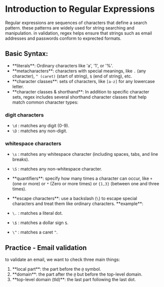 # Introduction to Regular Expressions

Regular expressions are sequences of characters that define a search pattern. these patterns are widely used for string searching and manipulation. in validation, regex helps ensure that strings such as email addresses and passwords conform to exprected formats.

## Basic Syntax:

- \*\*literals\*\*: Ordinary characters like 'a', '1', or '%'.
- \*\*metacharacters\*\*: characters with special meanings, like `.` (any character), `^ (caret)` (start of string), `$` (end of string), etc.
- \*\*character classes\*\*: sets of characters, like `[a-z]` for any lowercase letter.
- \*\*character classes & shorthand\*\*: In addition to specific character sets, regex includes several shorthand character classes that help match common character types:

### digit characters

- `\d` : matches any digit (0-9).
- `\D` : matches any non-digit.

### whitespace characters

- `\s` : matches any whitespace character (including spaces, tabs, and line breaks).
- `\S` : matches any non-whitespace character.

- \*\*quantifiers\*\*: specify how many times a character can occur, like `+` (one or more) or `*` (Zero or more times) or `{1,3}` (between one and three times).

- \*\*escape characters\*\*: use a backslash (`\`) to escape special characters and treat them like ordinary characters.
  \*\*example\*\*:
- `\.` : matches a literal dot.
- `\$` : matches a dollar sign `$`.
- `\^` : matches a caret `^`.

## Practice - Email validation

to validate an email, we want to check three main things:

1. \*\*local part\*\*: the part before the `@` symbol.
2. \*\*domain\*\*: the part after the `@` but before the top-level domain.
3. \*\*top-level domain (tld)\*\*: the last part following the last dot.
